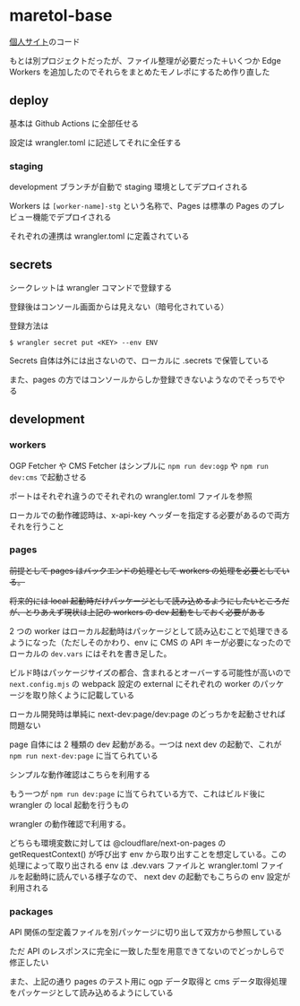 # maretol-base

[個人サイト](https://www.maretol.xyz)のコード

もとは別プロジェクトだったが、ファイル整理が必要だった＋いくつか Edge Workers を追加したのでそれらをまとめたモノレポにするため作り直した

## deploy

基本は Github Actions に全部任せる

設定は wrangler.toml に記述してそれに全任する

### staging

development ブランチが自動で staging 環境としてデプロイされる

Workers は `[worker-name]-stg` という名称で、Pages は標準の Pages のプレビュー機能でデプロイされる

それぞれの連携は wrangler.toml に定義されている

## secrets

シークレットは wrangler コマンドで登録する

登録後はコンソール画面からは見えない（暗号化されている）

登録方法は

```
$ wrangler secret put <KEY> --env ENV
```

Secrets 自体は外には出さないので、ローカルに .secrets で保管している

また、pages の方ではコンソールからしか登録できないようなのでそっちでやる

## development

### workers

OGP Fetcher や CMS Fetcher はシンプルに `npm run dev:ogp` や `npm run dev:cms` で起動させる

ポートはそれぞれ違うのでそれぞれの wrangler.toml ファイルを参照

ローカルでの動作確認時は、x-api-key ヘッダーを指定する必要があるので両方それを行うこと

### pages

~~前提として pages はバックエンドの処理として workers の処理を必要としている。~~

~~将来的には local 起動時だけパッケージとして読み込めるようにしたいところだが、とりあえず現状は上記の workers の dev 起動をしておく必要がある~~

2 つの worker はローカル起動時はパッケージとして読み込むことで処理できるようになった（ただしそのかわり、env に CMS の API キーが必要になったのでローカルの `dev.vars` にはそれを書き足した。

ビルド時はパッケージサイズの都合、含まれるとオーバーする可能性が高いので `next.config.mjs` の webpack 設定の external にそれぞれの worker のパッケージを取り除くように記載している

ローカル開発時は単純に next-dev:page/dev:page のどっちかを起動させれば問題ない

page 自体には 2 種類の dev 起動がある。一つは next dev の起動で、これが `npm run next-dev:page` に当てられている

シンプルな動作確認はこちらを利用する

もう一つが `npm run dev:page` に当てられている方で、これはビルド後に wrangler の local 起動を行うもの

wrangler の動作確認で利用する。

どちらも環境変数に対しては @cloudflare/next-on-pages の getRequestContext() が呼び出す env から取り出すことを想定している。この処理によって取り出される env は .dev.vars ファイルと wrangler.toml ファイルを起動時に読んでいる様子なので、 next dev の起動でもこちらの env 設定が利用される

### packages

API 関係の型定義ファイルを別パッケージに切り出して双方から参照している

ただ API のレスポンスに完全に一致した型を用意できてないのでどっかしらで修正したい

また、上記の通り pages のテスト用に ogp データ取得と cms データ取得処理をパッケージとして読み込めるようにしている
